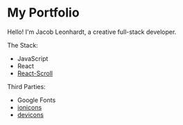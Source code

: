 # My Portfolio

Hello! I'm Jacob Leonhardt, a creative full-stack developer.

The Stack:
- JavaScript
- React
- [React-Scroll](https://github.com/fisshy/react-scroll)

Third Parties:
- Google Fonts
- [ionicons](https://ionic.io/ionicons)
- [devicons](https://devicon.dev/)
